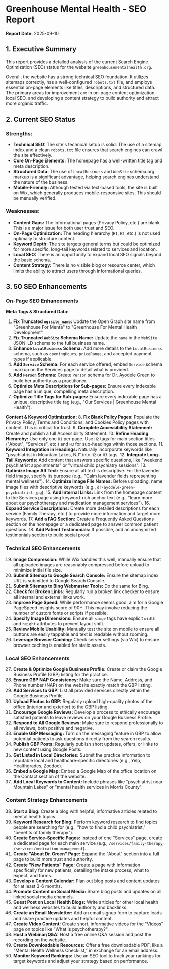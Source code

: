 # Greenhouse Mental Health - SEO Report

**Report Date:** 2025-09-10

## 1. Executive Summary

This report provides a detailed analysis of the current Search Engine Optimization (SEO) status for the website `greenhousementalhealth.org`.

Overall, the website has a strong technical SEO foundation. It utilizes sitemaps correctly, has a well-configured `robots.txt` file, and employs essential on-page elements like titles, descriptions, and structured data. The primary areas for improvement are in on-page content optimization, local SEO, and developing a content strategy to build authority and attract more organic traffic.

## 2. Current SEO Status

### Strengths:
*   **Technical SEO:** The site's technical setup is solid. The use of a sitemap index and a clean `robots.txt` file ensures that search engines can crawl the site effectively.
*   **Core On-Page Elements:** The homepage has a well-written title tag and meta description.
*   **Structured Data:** The use of `LocalBusiness` and `WebSite` schema.org markup is a significant advantage, helping search engines understand the nature of the business.
*   **Mobile-Friendly:** Although tested via text-based tools, the site is built on Wix, which generally produces mobile-responsive sites. This should be manually verified.

### Weaknesses:
*   **Content Gaps:** The informational pages (Privacy Policy, etc.) are blank. This is a major issue for both user trust and SEO.
*   **On-Page Optimization:** The heading hierarchy (`H1`, `H2`, etc.) is not used optimally to structure content.
*   **Keyword Depth:** The site targets general terms but could be optimized for more specific, long-tail keywords related to services and location.
*   **Local SEO:** There is an opportunity to expand local SEO signals beyond the basic schema.
*   **Content Strategy:** There is no visible blog or resource center, which limits the ability to attract users through informational queries.

## 3. 50 SEO Enhancements

### On-Page SEO Enhancements

**Meta Tags & Structured Data:**
1.  **Fix Truncated `og:site_name`:** Update the Open Graph site name from "Greenhouse For Menta" to "Greenhouse For Mental Health Development".
2.  **Fix Truncated `WebSite` Schema Name:** Update the `name` in the `WebSite` JSON-LD schema to the full business name.
3.  **Enhance `LocalBusiness` Schema:** Add more details to the `LocalBusiness` schema, such as `openingHours`, `priceRange`, and accepted payment types if applicable.
4.  **Add `Service` Schema:** For each service offered, embed `Service` schema markup on the Services page to detail what is provided.
5.  **Add `Person` Schema:** Create `Person` schema for Dr. Ayodele Green to build her authority as a practitioner.
6.  **Optimize Meta Descriptions for Sub-pages:** Ensure every indexable page has a unique, compelling meta description.
7.  **Optimize Title Tags for Sub-pages:** Ensure every indexable page has a unique, descriptive title tag (e.g., "Our Services | Greenhouse Mental Health").

**Content & Keyword Optimization:**
8.  **Fix Blank Policy Pages:** Populate the Privacy Policy, Terms and Conditions, and Cookies Policy pages with content. This is critical for trust.
9.  **Complete Accessibility Statement:** Create and publish a full Accessibility Statement.
10. **Refine Heading Hierarchy:** Use only one `H1` per page. Use `H2` tags for main section titles ("About", "Services", etc.) and `H3` for sub-headings within those sections.
11. **Keyword Integration in Headings:** Naturally incorporate keywords like "psychiatrist in Mountain Lakes, NJ" into `H2` or `H3` tags.
12. **Integrate Long-Tail Keywords:** Add content that answers specific questions, like "weekend psychiatrist appointments" or "virtual child psychiatry sessions".
13. **Optimize Image Alt Text:** Ensure all alt text is descriptive. For the lavender field image, specify its purpose (e.g., "Calm lavender fields representing mental wellness").
14. **Optimize Image File Names:** Before uploading, name image files with descriptive keywords (e.g., `dr-ayodele-green-psychiatrist.jpg`).
15. **Add Internal Links:** Link from the homepage content to the Services page using keyword-rich anchor text (e.g., "learn more about our psychotherapy and medication management services").
16. **Expand Service Descriptions:** Create more detailed descriptions for each service (Family Therapy, etc.) to provide more information and target more keywords.
17. **Add a FAQ Section:** Create a Frequently Asked Questions section on the homepage or a dedicated page to answer common patient questions.
18. **Add Patient Testimonials:** If possible, add an anonymized testimonials section to build social proof.

### Technical SEO Enhancements
19. **Image Compression:** While Wix handles this well, manually ensure that all uploaded images are reasonably compressed before upload to minimize initial file size.
20. **Submit Sitemap to Google Search Console:** Ensure the sitemap index URL is submitted to Google Search Console.
21. **Submit Sitemap to Bing Webmaster Tools:** Do the same for Bing.
22. **Check for Broken Links:** Regularly run a broken link checker to ensure all internal and external links work.
23. **Improve Page Speed:** While performance seems good, aim for a Google PageSpeed Insights score of 90+. This may involve reducing the number of custom fonts or scripts if possible.
24. **Specify Image Dimensions:** Ensure all `<img>` tags have explicit `width` and `height` attributes to prevent layout shift.
25. **Review Mobile Usability:** Manually test the site on mobile to ensure all buttons are easily tappable and text is readable without zooming.
26. **Leverage Browser Caching:** Check server settings (via Wix) to ensure browser caching is enabled for static assets.

### Local SEO Enhancements
27. **Create & Optimize Google Business Profile:** Create or claim the Google Business Profile (GBP) listing for the practice.
28. **Ensure GBP NAP Consistency:** Make sure the Name, Address, and Phone number (NAP) on the website exactly match the GBP listing.
29. **Add Services to GBP:** List all provided services directly within the Google Business Profile.
30. **Upload Photos to GBP:** Regularly upload high-quality photos of the office (interior and exterior) to the GBP listing.
31. **Encourage Google Reviews:** Develop a process to ethically encourage satisfied patients to leave reviews on your Google Business Profile.
32. **Respond to All Google Reviews:** Make sure to respond professionally to all reviews, both positive and negative.
33. **Enable GBP Messaging:** Turn on the messaging feature in GBP to allow potential patients to ask questions directly from the search results.
34. **Publish GBP Posts:** Regularly publish short updates, offers, or links to new content using Google Posts.
35. **Get Listed in Local Directories:** Submit the practice information to reputable local and healthcare-specific directories (e.g., Yelp, Healthgrades, Zocdoc).
36. **Embed a Google Map:** Embed a Google Map of the office location on the Contact section of the website.
37. **Add Local Keywords to Content:** Include phrases like "psychiatrist near Mountain Lakes" or "mental health services in Morris County".

### Content Strategy Enhancements
38. **Start a Blog:** Create a blog with helpful, informative articles related to mental health topics.
39. **Keyword Research for Blog:** Perform keyword research to find topics people are searching for (e.g., "how to find a child psychiatrist," "benefits of family therapy").
40. **Create Service-Specific Pages:** Instead of one "Services" page, create a dedicated page for each main service (e.g., `/services/family-therapy`, `/services/medication-management`).
41. **Create "About Dr. Green" Page:** Expand the "About" section into a full page to build more trust and authority.
42. **Create "New Patients" Page:** Create a page with information specifically for new patients, detailing the intake process, what to expect, and forms.
43. **Develop a Content Calendar:** Plan out blog posts and content updates for at least 3-6 months.
44. **Promote Content on Social Media:** Share blog posts and updates on all linked social media channels.
45. **Guest Post on Local Health Blogs:** Write articles for other local health and wellness websites to build authority and backlinks.
46. **Create an Email Newsletter:** Add an email signup form to capture leads and share practice updates and helpful content.
47. **Create Video Content:** Create short, informative videos for the "Videos" page on topics like "What is psychotherapy?".
48. **Host a Webinar/Q&A:** Host a free online Q&A session and post the recording on the website.
49. **Create Downloadable Resources:** Offer a free downloadable PDF, like a "Mental Health Wellness Checklist," in exchange for an email address.
50. **Monitor Keyword Rankings:** Use an SEO tool to track your rankings for target keywords and adjust your strategy based on performance.
